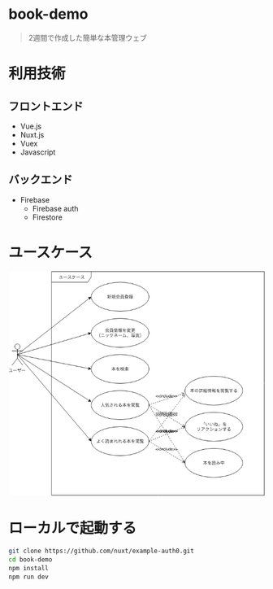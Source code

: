 # book-demo

> 2週間で作成した簡単な本管理ウェブ

# 利用技術

## フロントエンド

* Vue.js
* Nuxt.js
* Vuex
* Javascript

## バックエンド

* Firebase
  - Firebase auth
  - Firestore

# ユースケース

![ユースケース](/static/book-demo.png)

# ローカルで起動する

```bash
git clone https://github.com/nuxt/example-auth0.git
cd book-demo
npm install
npm run dev
```
